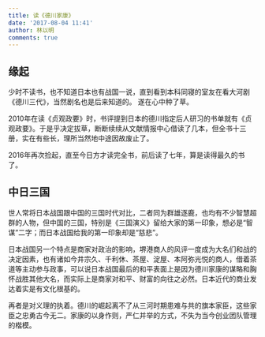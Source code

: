 ```yaml
---
title: 读《德川家康》
date: '2017-08-04 11:41'
author: 林以明
comments: true
---
```


## 缘起
少时不读书，也不知道日本也有战国一说，直到看到本科同寝的室友在看大河剧《德川三代》，当然剧名也是后来知道的。
遂在心中种了草。

2010年在读《贞观政要》时，书评提到日本的德川指定后人研习的书单就有《贞观政要》。于是乎决定拔草，断断续续从文献情报中心借读了几本，但全书十三册，实在有些长，理所当然地中途因故废止了。

2016年再次捡起，直至今日方才读完全书，前后读了七年，算是读得最久的书了。

## 中日三国
世人常将日本战国跟中国的三国时代对比，二者同为群雄逐鹿，也均有不少智慧超群的人物，但中国的三国，特别是《三国演义》留给大家的第一印象，想必是“智谋”二字；而日本战国给我的第一印象却是“慈悲”。

日本战国另一个特点是商家对政治的影响，堺港商人的风评一度成为大名们和战的决定因素，也有诸如今井宗久、千利休、茶屋、淀屋、本阿弥光悦的商人，借着茶道等主动参与政事，可以说日本战国最后的和平表面上是因为德川家康的谋略和胸怀战胜其他大名，而实际上是商家对和平、财富的向往之必然。日本近代的商业发达着实是有文化根基的。

再者是对义理的执着。德川的崛起离不了从三河时期患难与共的旗本家臣，这些家臣之忠勇古今无二。家康的以身作则，严仁并举的方式，不失为当今创业团队管理的楷模。
